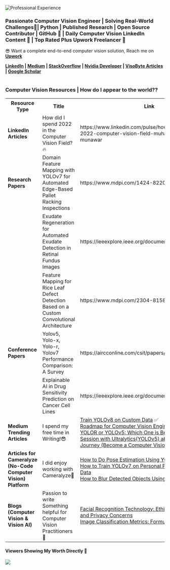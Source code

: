 ![Professional Experience](https://user-images.githubusercontent.com/62513924/209214270-846e7951-de68-42cb-9414-9a99d6535d1f.gif)

 
### Passionate Computer Vision Engineer | Solving Real-World Challenges🔎| Python | Published Research | Open Source Contributor | GitHub 🌟 | Daily Computer Vision LinkedIn Content 🚀 | Top Rated Plus Upwork Freelancer 💪

😎 Want a complete end-to-end computer vision solution, Reach me on <b><a href="https://www.upwork.com/freelancers/~0113b0ca61867c1652">Upwork</a></b>
 
<b><a href = "https://www.linkedin.com/in/muhammadrizwanmunawar/">LinkedIn</a> | <a href= "https://medium.com/@muhammadrizwanmunawar">Medium</a> | <a href = "https://stackoverflow.com/users/13109683/muhammad-rizwan-munawar">StackOverflow</a> | <a href="https://forums.developer.nvidia.com/u/muhammadrizwanmunawar/"> Nvidia Developer</a> | <a href="https://www.visobyte.com/">VisoByte Articles</a> | <a href="https://scholar.google.com/citations?user=r3hkNdoAAAAJ"> Google Scholar</a></b><br><br></b>
</div>  

<h3>Computer Vision Resources | How do I appear to the world??</h3>

<table>
    <tr>
        <th>Resource Type</th>
        <th>Title</th>
        <th>Link</th>
    </tr>
    <tr>
        <td><b>LinkedIn Articles</b></td>
        <td>How did I spend 2022 in the Computer Vision Field? 🔥</td>
        <td>https://www.linkedin.com/pulse/how-did-i-spend-2022-computer-vision-field-muhammad-rizwan-munawar</td>
    </tr>
    <tr>
        <td><b>Research Papers</b></td>
        <td>Domain Feature Mapping with YOLOv7 for Automated Edge-Based Pallet Racking Inspections</td>
        <td>https://www.mdpi.com/1424-8220/22/18/6927</td>
    </tr>
    <tr>
        <td></td>
        <td>Exudate Regeneration for Automated Exudate Detection in Retinal Fundus Images</td>
        <td>https://ieeexplore.ieee.org/document/9885192</td>
    </tr>
    <tr>
        <td></td>
        <td>Feature Mapping for Rice Leaf Defect Detection Based on a Custom Convolutional Architecture</td>
        <td>https://www.mdpi.com/2304-8158/11/23/3914</td>
    </tr>
    <tr>
        <td><b>Conference Papers</b></td>
        <td>Yolov5, Yolo-x, Yolo-r, Yolov7 Performance Comparison: A Survey</td>
        <td>https://aircconline.com/csit/papers/vol12/csit121602.pdf</td>
    </tr>
    <tr>
        <td></td>
        <td>Explainable AI in Drug Sensitivity Prediction on Cancer Cell Lines</td>
        <td>https://ieeexplore.ieee.org/document/9922931</td>
    </tr>
    <tr>
        <td><b>Medium Trending Articles</b></td>
        <td>I spend my free time in Writing!😎 </td>
        <td>
            <a href="https://medium.com/augmented-startups/train-yolov8-on-custom-data-6d28cd348262">Train YOLOv8 on Custom Data</a> ✅<br>
            <a href="https://medium.com/augmented-startups/roadmap-for-computer-vision-engineer-45167b94518c">Roadmap for Computer Vision Engineer</a> 🔥<br>
            <a href="https://medium.com/augmented-startups/yolor-or-yolov5-which-one-is-better-2f844d35e1a1">YOLOR or YOLOv5: Which One is Better?</a> 🔥<br>
            <a href="https://ultralytics.com/article/Becoming-a-Computer-Vision-Engineer">Session with Ultralytics(YOLOv5) about Computer Vision Journey (Become a Computer Vision Engineer)</a> 🔥
        </td>
    </tr>
    <tr>
        <td><b>Articles for Cameralyze (No-Code Computer Vision) Platform</b></td>
        <td>I did enjoy working with Cameralyze🙂</td>
        <td>
            <a href="https://www.cameralyze.co/blog/how-to-do-pose-estimation-using-yolov7">How to Do Pose Estimation Using YOLOv7</a><br>
            <a href="https://www.cameralyze.co/blog/how-to-train-yolov7-on-personal-protective-equipment-data">How to Train YOLOv7 on Personal Protective Equipment Data</a><br>
            <a href="https://www.cameralyze.co/blog/how-to-blur-detected-objects-using-yolov7">How to Blur Detected Objects Using YOLOv7</a>
        </td>
    </tr>
     <tr>
        <td><b>Blogs (Computer Vision & Vision AI)</b></td>
        <td>Passion to write Something helpful for Computer Vision Practitioners🌟</td>
        <td>
            <a href="https://www.visobyte.com/2023/05/facial-recognition-technology-ethical-considerations-and-privacy-concerns.html">Facial Recognition Technology: Ethical Considerations and Privacy Concerns</a><br>
            <a href="https://www.visobyte.com/2023/05/image-classification-metrics-formulas-and-examples.html">Image Classification Metrics: Formulas and Examples</a>
        </td>
    </tr>
</table>

</body>
</html>

#### Viewers Showing My Worth Directly 💪
 ![](https://komarev.com/ghpvc/?username=RizwanMunawar&label=Visitors&color=brightgreen)
 </div>
